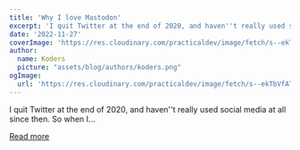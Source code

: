 ```yaml
---
title: 'Why I love Mastodon'
excerpt: 'I quit Twitter at the end of 2020, and haven''t really used social media at all since then. So when I...'
date: '2022-11-27'
coverImage: 'https://res.cloudinary.com/practicaldev/image/fetch/s--ekTbVfAT--/c_imagga_scale,f_auto,fl_progressive,h_420,q_auto,w_1000/https://dev-to-uploads.s3.amazonaws.com/uploads/articles/glv9szvfncajun5msp56.png'
author:
  name: Koders
  picture: "assets/blog/authors/koders.png"
ogImage:
  url: 'https://res.cloudinary.com/practicaldev/image/fetch/s--ekTbVfAT--/c_imagga_scale,f_auto,fl_progressive,h_420,q_auto,w_1000/https://dev-to-uploads.s3.amazonaws.com/uploads/articles/glv9szvfncajun5msp56.png'
---
```


I quit Twitter at the end of 2020, and haven''t really used social media at all since then. So when I...

[Read more](https://dev.to/jesseskinner/why-i-love-mastodon-4fom)
